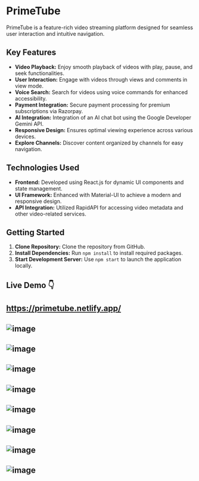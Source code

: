 # **PrimeTube**

PrimeTube is a feature-rich video streaming platform designed for seamless user interaction and intuitive navigation.

## **Key Features**

- **Video Playback:** Enjoy smooth playback of videos with play, pause, and seek functionalities.
- **User Interaction:** Engage with videos through views and comments in view mode.
- **Voice Search:** Search for videos using voice commands for enhanced accessibility.
- **Payment Integration:** Secure payment processing for premium subscriptions via Razorpay.
- **AI Integration:** Integration of an AI chat bot using the Google Developer Gemini API.
- **Responsive Design:** Ensures optimal viewing experience across various devices.
- **Explore Channels:** Discover content organized by channels for easy navigation.

## **Technologies Used**

- **Frontend:** Developed using React.js for dynamic UI components and state management.
- **UI Framework:** Enhanced with Material-UI to achieve a modern and responsive design.
- **API Integration:** Utilized RapidAPI for accessing video metadata and other video-related services.

## **Getting Started**

1. **Clone Repository:** Clone the repository from GitHub.
2. **Install Dependencies:** Run `npm install` to install required packages.
3. **Start Development Server:** Use `npm start` to launch the application locally.
## Live Demo 👇
https://primetube.netlify.app/
---
![image](https://github.com/vardaan-bhatia/PrimeTube/assets/88616764/8cea9d37-db26-4b1a-b5c7-e69e14bdb886)
---

![image](https://github.com/vardaan-bhatia/PrimeTube/assets/88616764/7ed7ec79-fc4a-4a88-aeea-d3e505018f66)
---

![image](https://github.com/vardaan-bhatia/PrimeTube/assets/88616764/cec952a7-9265-415a-9508-109bb5a156eb)
---

![image](https://github.com/vardaan-bhatia/PrimeTube/assets/88616764/40247ff8-7c14-4b27-88f0-4b7297016916)
---

![image](https://github.com/vardaan-bhatia/PrimeTube/assets/88616764/3c351a5c-730e-4c60-bbe7-e842161ad48c)
---

![image](https://github.com/vardaan-bhatia/PrimeTube/assets/88616764/57a987f6-45dd-402d-929e-261cf6f6fb52)
---

![image](https://github.com/vardaan-bhatia/PrimeTube/assets/88616764/69a86cbb-250c-49f7-98bf-4015b08013cf)
---

![image](https://github.com/vardaan-bhatia/PrimeTube/assets/88616764/e496249b-bf4c-450e-adf8-3d8e0eed0517)
---




